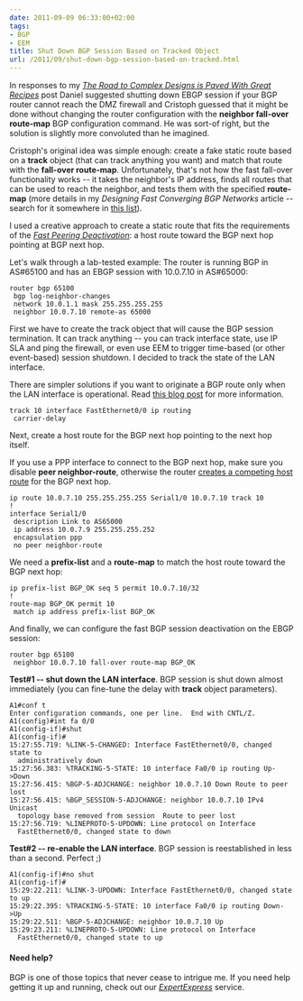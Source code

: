 ```yaml
---
date: 2011-09-09 06:33:00+02:00
tags:
- BGP
- EEM
title: Shut Down BGP Session Based on Tracked Object
url: /2011/09/shut-down-bgp-session-based-on-tracked.html
---
```

In responses to my [*The Road to Complex Designs is Paved With Great Recipes*](https://blog.ipspace.net/2011/08/road-to-complex-designs-is-paved-with.html) post Daniel suggested shutting down EBGP session if your BGP router cannot reach the DMZ firewall and Cristoph guessed that it might be done without changing the router configuration with the **neighbor fall-over route-map** BGP configuration command. He was sort-of right, but the solution is slightly more convoluted than he imagined.
<!--more-->
Cristoph's original idea was simple enough: create a fake static route based on a **track** object (that can track anything you want) and match that route with the **fall-over route-map**. Unfortunately, that's not how the fast fall-over functionality works -- it takes the neighbor's IP address, finds all routes that can be used to reach the neighbor, and tests them with the specified **route-map** (more details in my *Designing Fast Converging BGP Networks* article -- search for it somewhere in [this list](/kb/Internet/)).

I used a creative approach to create a static route that fits the requirements of the [*Fast Peering Deactivation*](http://www.cisco.com/en/US/docs/ios/12_0s/feature/guide/cs_bsfda.html): a host route toward the BGP next hop pointing at BGP next hop.

Let's walk through a lab-tested example: The router is running BGP in AS\#65100 and has an EBGP session with 10.0.7.10 in AS\#65000:

``` {.code}
router bgp 65100
 bgp log-neighbor-changes
 network 10.0.1.1 mask 255.255.255.255
 neighbor 10.0.7.10 remote-as 65000
```

First we have to create the track object that will cause the BGP session termination. It can track anything -- you can track interface state, use IP SLA and ping the firewall, or even use EEM to trigger time-based (or other event-based) session shutdown. I decided to track the state of the LAN interface.

There are simpler solutions if you want to originate a BGP route only when the LAN interface is operational. Read [this blog post](https://blog.ipspace.net/2011/08/road-to-complex-designs-is-paved-with.html) for more information.

``` {.code}
track 10 interface FastEthernet0/0 ip routing
 carrier-delay
```

Next, create a host route for the BGP next hop pointing to the next hop itself.

If you use a PPP interface to connect to the BGP next hop, make sure you disable **peer neighbor-route**, otherwise the router [creates a competing host route](https://blog.ipspace.net/2008/02/remove-unwanted-ppp-peer-route.html) for the BGP next hop.

``` {.code}
ip route 10.0.7.10 255.255.255.255 Serial1/0 10.0.7.10 track 10
!
interface Serial1/0
 description Link to AS65000
 ip address 10.0.7.9 255.255.255.252
 encapsulation ppp
 no peer neighbor-route
```

We need a **prefix-list** and a **route-map** to match the host route toward the BGP next hop:

``` {.code}
ip prefix-list BGP_OK seq 5 permit 10.0.7.10/32
!
route-map BGP_OK permit 10
 match ip address prefix-list BGP_OK
```

And finally, we can configure the fast BGP session deactivation on the EBGP session:

``` {.code}
router bgp 65100
 neighbor 10.0.7.10 fall-over route-map BGP_OK
```

**Test\#1 -- shut down the LAN interface**. BGP session is shut down almost immediately (you can fine-tune the delay with **track** object parameters).

``` {.code}
A1#conf t
Enter configuration commands, one per line.  End with CNTL/Z.
A1(config)#int fa 0/0
A1(config-if)#shut
A1(config-if)#
15:27:55.719: %LINK-5-CHANGED: Interface FastEthernet0/0, changed state to 
  administratively down
15:27:56.383: %TRACKING-5-STATE: 10 interface Fa0/0 ip routing Up->Down
15:27:56.415: %BGP-5-ADJCHANGE: neighbor 10.0.7.10 Down Route to peer lost
15:27:56.415: %BGP_SESSION-5-ADJCHANGE: neighbor 10.0.7.10 IPv4 Unicast 
  topology base removed from session  Route to peer lost
15:27:56.719: %LINEPROTO-5-UPDOWN: Line protocol on Interface 
  FastEthernet0/0, changed state to down
```

**Test\#2 -- re-enable the LAN interface**. BGP session is reestablished in less than a second. Perfect ;)

``` {.code}
A1(config-if)#no shut
A1(config-if)#
15:29:22.211: %LINK-3-UPDOWN: Interface FastEthernet0/0, changed state to up
15:29:22.395: %TRACKING-5-STATE: 10 interface Fa0/0 ip routing Down->Up
15:29:22.511: %BGP-5-ADJCHANGE: neighbor 10.0.7.10 Up
15:29:23.211: %LINEPROTO-5-UPDOWN: Line protocol on Interface
  FastEthernet0/0, changed state to up
```

#### Need help?

BGP is one of those topics that never cease to intrigue me. If you need help getting it up and running, check out our [*ExpertExpress*](http://www.ipspace.net/ExpertExpress) service.
